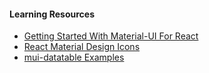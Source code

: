 #### Learning Resources

- [Getting Started With Material-UI For React](https://medium.com/codingthesmartway-com-blog/getting-started-with-material-ui-for-react-material-design-for-react-364b2688b555)
- [React Material Design Icons](https://jxnblk.com/rmdi/)
- [mui-datatable Examples](https://confident-brown-692540.netlify.com/)
